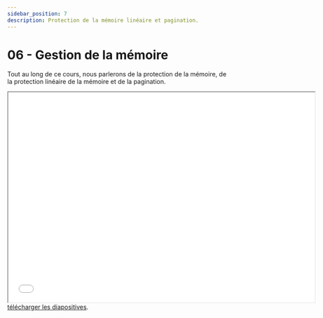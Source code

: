 ```yaml
---
sidebar_position: 7
description: Protection de la mémoire linéaire et pagination.
---
```


# 06 - Gestion de la mémoire

Tout au long de ce cours, nous parlerons de la protection de la mémoire, de la protection linéaire de la mémoire et de la pagination.

<iframe src="/cours/sde2_7.pdf" loading="lazy" width="700" height="480">
    Impossible d'afficher le fichier pdf, vous pouvez 
    <a href="/cours/sde2_7.pdf">télécharger les diapositives</a>.
</iframe>
<a href="/cours/sde2_7.pdf">télécharger les diapositives</a>.

